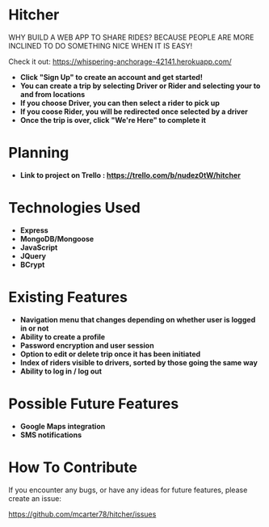 # Hitcher

WHY BUILD A WEB APP TO SHARE RIDES?
BECAUSE PEOPLE ARE MORE INCLINED TO DO SOMETHING NICE WHEN IT IS EASY!

Check it out: https://whispering-anchorage-42141.herokuapp.com/

* **Click "Sign Up" to create an account and get started!**
* **You can create a trip by selecting Driver or Rider and selecting your to and from locations**
* **If you choose Driver, you can then select a rider to pick up**
* **If you coose Rider, you will be redirected once selected by a driver**
* **Once the trip is over, click "We're Here" to complete it**


# Planning

* **Link to project on Trello : https://trello.com/b/nudez0tW/hitcher**


# Technologies Used

* **Express**
* **MongoDB/Mongoose**
* **JavaScript**
* **JQuery**
* **BCrypt**


# Existing Features

* **Navigation menu that changes depending on whether user is logged in or not**
* **Ability to create a profile**
* **Password encryption and user session**
* **Option to edit or delete trip once it has been initiated**
* **Index of riders visible to drivers, sorted by those going the same way**
* **Ability to log in / log out**

# Possible Future Features

* **Google Maps integration**
* **SMS notifications**

# How To Contribute

If you encounter any bugs, or have any ideas for future features, please create an issue:

https://github.com/mcarter78/hitcher/issues
